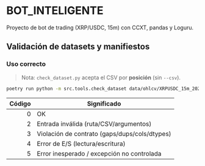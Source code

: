 # BOT_INTELIGENTE

Proyecto de bot de trading (XRP/USDC, 15m) con CCXT, pandas y Loguru.

## Validación de datasets y manifiestos

### Uso correcto
> Nota: `check_dataset.py` acepta el CSV por **posición** (sin `--csv`).

```bash
poetry run python -m src.tools.check_dataset data/ohlcv/XRPUSDC_15m_2025-07-15_2025-09-18_filled.csv   --freq 15min   --sanity-ohlc   --manifest-out reports/manifests/XRPUSDC_15m_2025-07-15_2025-09-18_filled.manifest.json
```

| Código | Significado                                   |
| -----: | --------------------------------------------- |
|      0 | OK                                            |
|      2 | Entrada inválida (ruta/CSV/argumentos)        |
|      3 | Violación de contrato (gaps/dups/cols/dtypes) |
|      4 | Error de E/S (lectura/escritura)              |
|      5 | Error inesperado / excepción no controlada    |
